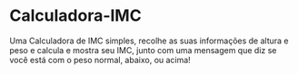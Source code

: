 # Calculadora-IMC <br>
Uma Calculadora de IMC simples, recolhe as suas informações de altura e peso e calcula e mostra seu IMC, junto com uma mensagem que diz se você está com o peso normal, abaixo, ou acima!
